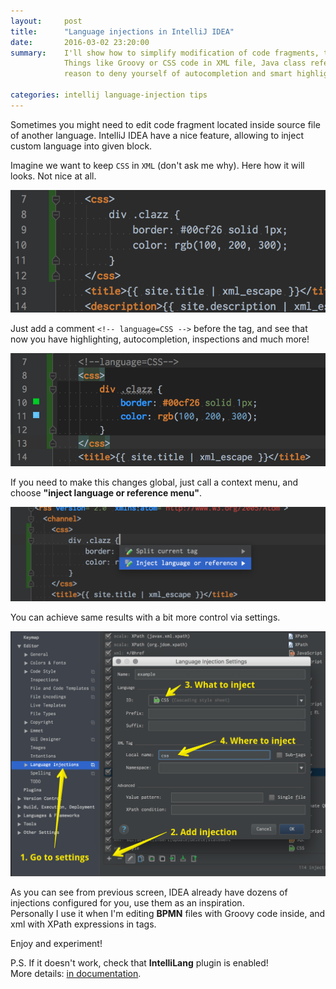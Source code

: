 ```yaml
---
layout:     post
title:      "Language injections in IntelliJ IDEA"
date:       2016-03-02 23:20:00
summary:    I'll show how to simplify modification of code fragments, that are kept in files of different type.
            Things like Groovy or CSS code in XML file, Java class reference in tag, or SQL in string are not a
            reason to deny yourself of autocompletion and smart highlighting.

categories: intellij language-injection tips
---
```


Sometimes you might need to edit code fragment located inside source file of another language.
IntelliJ IDEA have a nice feature, allowing to inject custom language into given block.

Imagine we want to keep `CSS` in `XML` (don't ask me why).
Here how it will looks. Not nice at all.

![plain xml](/assets/2016-03-02-intellij-language-injection/img1.png)  
  
Just add a comment `<!-- language=CSS -->` before the tag, and see that now you have highlighting, autocompletion,
inspections and much more!

![comment](/assets/2016-03-02-intellij-language-injection/img2.png)  
  
If you need to make this changes global, just call a context menu, and choose __"inject language or reference menu"__.

![shortcut](/assets/2016-03-02-intellij-language-injection/img4.png)  
  
You can achieve same results with a bit more control via settings.

![menu](/assets/2016-03-02-intellij-language-injection/img3.png)  

As you can see from previous screen, IDEA already have dozens of injections configured for you, use them as an inspiration.  
Personally I use it when I'm editing __BPMN__ files with Groovy code inside, and xml with XPath expressions in tags.

Enjoy and experiment!

P.S. If it doesn't work, check that __IntelliLang__ plugin is enabled!  
More details: [in documentation](https://www.jetbrains.com/idea/help/using-language-injections.html).
